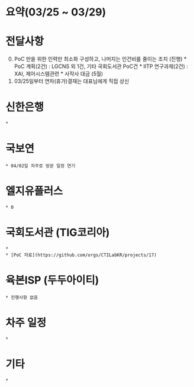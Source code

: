 # 요약(03/25 ~ 03/29)

# 전달사항
  0) PoC 만을 위한 인력만 최소화 구성하고, 나머지는 인건비를 줄이는 조치 (진행)
    * PoC 계획(2건) : LGCNS 외 1건, 기타 국회도서관 PoC건
    * IITP 연구과제(2건) : XAI, 제어시스템관련
    * 사작사 대금 (5월)
  1) 03/25일부터 연차(휴가)결재는 대표님에게 직접 상신

# 신한은행
    * 

# 국보연 
    * 04/02일 차주로 방문 일정 연기

# 엘지유플러스
    * 0

# 국회도서관 (TIG코리아)
    * 
    * [PoC 자료](https://github.com/orgs/CTILabKR/projects/17)

# 육본ISP (두두아이티)
    * 진행사항 없음

# 차주 일정
    * 


# 기타
    * 
